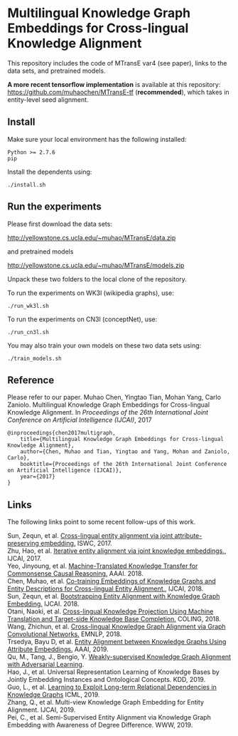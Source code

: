 # Multilingual Knowledge Graph Embeddings for Cross-lingual Knowledge Alignment

This repository includes the code of MTransE var4 (see paper), links to the data sets, and pretrained models.

**A more recent tensorflow implementation** is available at this repository: https://github.com/muhaochen/MTransE-tf (**recommended**), which takes in entity-level seed alignment.
## Install
Make sure your local environment has the following installed:

    Python >= 2.7.6
    pip
    
Install the dependents using:

    ./install.sh

## Run the experiments
Please first download the data sets:

http://yellowstone.cs.ucla.edu/~muhao/MTransE/data.zip

and pretrained models

http://yellowstone.cs.ucla.edu/~muhao/MTransE/models.zip

Unpack these two folders to the local clone of the repository.

To run the experiments on WK3l (wikipedia graphs), use:

    ./run_wk3l.sh
To run the experiments on CN3l (conceptNet), use:

    ./run_cn3l.sh
You may also train your own models on these two data sets using:

    ./train_models.sh

## Reference
Please refer to our paper. 
Muhao Chen, Yingtao Tian, Mohan Yang, Carlo Zaniolo. Multilingual Knowledge Graph Embeddings for Cross-lingual Knowledge Alignment. In *Proceedings of the 26th International Joint Conference on Artificial Intelligence (IJCAI)*, 2017

    @inproceedings{chen2017multigraph,
        title={Multilingual Knowledge Graph Embeddings for Cross-lingual Knowledge Alignment},
        author={Chen, Muhao and Tian, Yingtao and Yang, Mohan and Zaniolo, Carlo},
        booktitle={Proceedings of the 26th International Joint Conference on Artificial Intelligence (IJCAI)},
        year={2017}
    }

## Links
The following links point to some recent follow-ups of this work.

Sun, Zequn, et al. [Cross-lingual entity alignment via joint attribute-preserving embedding.](https://iswc2017.semanticweb.org/wp-content/uploads/papers/MainProceedings/188.pdf) ISWC, 2017.  
Zhu, Hao, et al. [Iterative entity alignment via joint knowledge embeddings.](https://www.researchgate.net/profile/Hao_Zhu31/publication/318830326_Iterative_Entity_Alignment_via_Joint_Knowledge_Embeddings/links/598afe10aca27243585a115e/Iterative-Entity-Alignment-via-Joint-Knowledge-Embeddings.pdf), IJCAI, 2017.  
Yeo, Jinyoung, et al. [Machine-Translated Knowledge Transfer for Commonsense Causal Reasoning.](https://pdfs.semanticscholar.org/d065/0236b8cd7a693691eb479614d31a394b0c9b.pdf) AAAI. 2018.  
Chen, Muhao, et al. [Co-training Embeddings of Knowledge Graphs and Entity Descriptions for Cross-lingual Entity Alignment.](http://www.ijcai.org/proceedings/2018/0556.pdf), IJCAI, 2018.  
Sun, Zequn, et al. [Bootstrapping Entity Alignment with Knowledge Graph Embedding.](https://www.ijcai.org/proceedings/2018/0611.pdf) IJCAI. 2018.  
Otani, Naoki, et al. [Cross-lingual Knowledge Projection Using Machine Translation and Target-side Knowledge Base Completion.](http://www.aclweb.org/anthology/C18-1128) COLING, 2018.  
Wang, Zhichun, et al. [Cross-lingual Knowledge Graph Alignment via Graph Convolutional Networks.](http://aclweb.org/anthology/D18-1032) EMNLP, 2018.  
Trsedya, Bayu D, et al. [Entity Alignment between Knowledge Graphs Using Attribute Embeddings.](http://www.ruizhang.info/publications/AAAI2019-Entity%20Alignment%20between%20Knowledge%20Graphs%20Using%20Attribute%20Embeddings.pdf) AAAI, 2019.  
Qu, M., Tang, J., Bengio, Y. [Weakly-supervised Knowledge Graph Alignment with Adversarial Learning](https://openreview.net/pdf?id=S14h9sCqYm).  
Hao, J., et al. Universal Representation Learning of Knowledge Bases by Jointly Embedding Instances and Ontological Concepts. KDD, 2019.  
Guo, L., et al. [Learning to Exploit Long-term Relational Dependencies in Knowledge Graphs](https://arxiv.org/pdf/1905.04914.pdf) ICML, 2019.  
Zhang, Q., et al. Multi-view Knowledge Graph Embedding for Entity Alignment. IJCAI, 2019.  
Pei, C., et al. Semi-Supervised Entity Alignment via Knowledge Graph Embedding with Awareness of Degree Difference. WWW, 2019.
